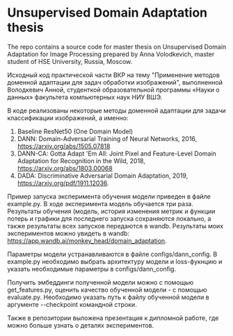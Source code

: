 # Unsupervised Domain Adaptation thesis
The repo contains a source code for master thesis on Unsupervised Domain Adaptation for Image Processing prepared by Anna Volodkevich, master student of HSE University, Russia, Moscow.  

Исходный код практической части ВКР на тему "Применение методов доменной адаптации для задач обработки изображений", выполненной Володкевич Анной, студенткой образовательной программы
«Науки о данных» факультета компьютерных наук НИУ ВШЭ.

В коде реализованы некоторые методы доменной адаптации для задачи классификации изображений, а именно:
1) Baseline ResNet50 (One Domain Model)
2) DANN: Domain-Adversarial Training of Neural Networks, 2016, https://arxiv.org/abs/1505.07818
3) DANN-CA: Gotta Adapt 'Em All: Joint Pixel and Feature-Level Domain Adaptation for Recognition in the Wild, 2018, https://arxiv.org/abs/1803.00068
4) DADA: Discriminative Adversarial Domain Adaptation, 2019, https://arxiv.org/pdf/1911.12036.

Пример запуска эксперимента обучения модели приведен в файле example.py. В ходе эксперимента модель обучается три раза. Результаты обучения (модель, история изменения метрик и функции потерь и графики для последнего запуска сохраняются локально, а также результаты всех запусков передаются в wandb. Результаты моих экспериментов можно увидеть в wandb: https://app.wandb.ai/monkey_head/domain_adaptation.

Параметры модели устранавливаются в файле configs/dann_config.
В example.py необходимо выбрать архитектуру модели и loss-фукнцию и указать необходимые параметры в configs/dann_config.

Получить эмбеддинги полученной модели можно с помощью get_features.py, оценить качество обученной модели - с помощью evaluate.py.
Необходимо указать путь к файлу обученной модели в аргументе --checkpoint командной строки.

Также в репозитории выложена презентация к дипломной работе, где можно больше узнать о деталях экспериментов.


